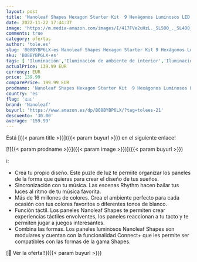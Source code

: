 ```yaml
---
layout: post
title: 'Nanoleaf Shapes Hexagon Starter Kit  9 Hexágonos Luminosos LED RGBW - Apliques de Pared Interior Modulares  Luces Led Inteligentes 16M Colores WiFi  Compatible con Alexa  para Decoración y Gaming'
date: 2022-11-22 17:44:37
image: 'https://m.media-amazon.com/images/I/417FVe2uHzL._SL500_._SL400_.jpg'
comments: true
category: ofertas
author: 'tole.es'
slug: 'B08BYBP6LX-es Nanoleaf Shapes Hexagon Starter Kit 9 Hexágonos Luminosos...'
sku: 'B08BYBP6LX-es'
tags: [ 'Iluminación','Iluminación de ambiente de interior','Iluminación de interior','Iluminación decorativa y para usos específicos de interior','alexa','nanoleaf','🇪🇸', ]
actualPrice: 139.99 EUR
currency: EUR
price: 139.99
comparePrice: 199.99 EUR
prodname: 'Nanoleaf Shapes Hexagon Starter Kit  9 Hexágonos Luminosos LED RGBW - Apliques de Pared Interior Modulares  Luces Led Inteligentes 16M Colores WiFi  Compatible con Alexa  para Decoración y Gaming'
country: 'es'
flag: '🇪🇸'
brand: 'Nanoleaf'
buyurl: 'https://www.amazon.es/dp/B08BYBP6LX/?tag=tolees-21'
descuento: '30.00'
average: '159.99'
---
```


Está [{{< param title >}}]({{< param buyurl >}}) en el siguiente enlace!

[![{{< param prodname >}}]({{< param image >}})]({{< param buyurl >}})

ℹ️:

- Crea tu propio diseño. Este puzle de luz te permite organizar los paneles de la forma que quieras para crear el diseño de tus sueños.
- Sincronización con tu música. Las escenas Rhythm hacen bailar tus luces al ritmo de tu música favorita.
- Más de 16 millones de colores. Crea el ambiente perfecto para cada ocasión con tus colores favoritos o diferentes tonos de blanco.
- Función táctil. Los paneles Nanoleaf Shapes te permiten crear experiencias táctiles envolventes, los paneles reaccionan a tu tacto y te permiten jugar a juegos interesantes.
- Combina las formas. Los paneles luminosos Nanoleaf Shapes son modulares y cuentan con la funcionalidad Connect+ que les permite ser compatibles con las formas de la gama Shapes.

[🛒 Ver la oferta!!]({{< param buyurl >}})
